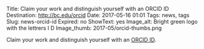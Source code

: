 Title:  Claim your work and distinguish yourself with an ORCID ID
Destination: http://bc.edu/orcid
Date: 2017-05-16 01:01 
Tags: news, tags 
Slug: news-orcid-id 
Expired: no
ShowText: yes
Image_alt: Bright green logo with the lettrers I D
Image_thumb: 2017-05/orcid-thumbs.png

 Claim your work and distinguish yourself with an <a href="http://bc.edu/orcid">ORCID ID</a>.